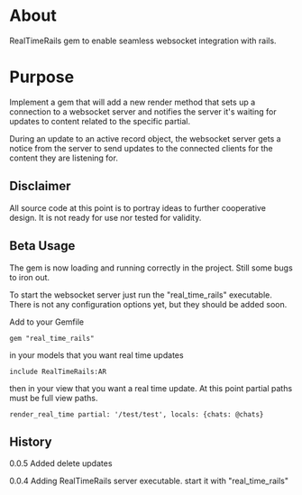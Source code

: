 About
=====

RealTimeRails gem to enable seamless websocket integration with rails.


Purpose
=======

Implement a gem that will add a new render method that sets up a connection to a websocket server and notifies the server it's waiting for updates to content related to the specific partial. 

During an update to an active record object, the websocket server gets a notice from the server to send updates to the connected clients for the content they are listening for.


Disclaimer
----------

All source code at this point is to portray ideas to further cooperative design. It is not ready for use nor tested for validity.

Beta Usage
----------

The gem is now loading and running correctly in the project. Still some bugs to iron out.

To start the websocket server just run the "real\_time_rails" executable. There is not any configuration options yet, but they should be added soon.

Add to your Gemfile

`gem "real_time_rails"`

in your models that you want real time updates

`include RealTimeRails:AR`

then in your view that you want a real time update. At this point partial paths must be full view paths.

`render_real_time partial: '/test/test', locals: {chats: @chats}`


History
----------

0.0.5 Added delete updates

0.0.4 Adding RealTimeRails server executable. start it with "real\_time_rails"